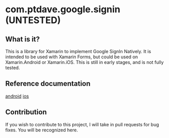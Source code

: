 # com.ptdave.google.signin (UNTESTED)

## What is it?
This is a library for Xamarin to implement Google SignIn Natively. It is intended to be used with Xamarin Forms, but could be used on Xamarin.Android or Xamarin.iOS.
This is still in early stages, and is not fully tested. 

## Reference documentation
[android](https://developers.google.com/identity/sign-in/android/start)
[ios](https://developers.google.com/identity/sign-in/ios/start)

## Contribution
If you wish to contribute to this project, I will take in pull requests for bug fixes. You will be recognized here.